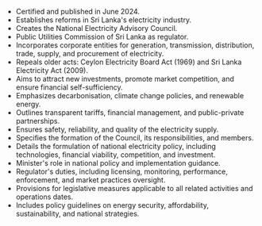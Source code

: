 - Certified and published in June 2024.
- Establishes reforms in Sri Lanka's electricity industry.
- Creates the National Electricity Advisory Council.
- Public Utilities Commission of Sri Lanka as regulator.
- Incorporates corporate entities for generation, transmission, distribution, trade, supply, and procurement of electricity.
- Repeals older acts: Ceylon Electricity Board Act (1969) and Sri Lanka Electricity Act (2009).
- Aims to attract new investments, promote market competition, and ensure financial self-sufficiency.
- Emphasizes decarbonisation, climate change policies, and renewable energy.
- Outlines transparent tariffs, financial management, and public-private partnerships.
- Ensures safety, reliability, and quality of the electricity supply.
- Specifies the formation of the Council, its responsibilities, and members.
- Details the formulation of national electricity policy, including technologies, financial viability, competition, and investment.
- Minister's role in national policy and implementation guidance.
- Regulator's duties, including licensing, monitoring, performance, enforcement, and market practices oversight.
- Provisions for legislative measures applicable to all related activities and operations dates.
- Includes policy guidelines on energy security, affordability, sustainability, and national strategies.